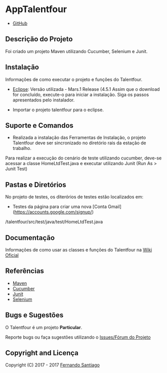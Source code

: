 # AppTalentfour

* [GitHub](https://github.com/FernoSantiago/talentfour)

## Descrição do Projeto

Foi criado um projeto Maven utilizando Cucumber, Selenium e Junit.

## Instalação

Informações de como executar o projeto e funções do Talentfour.

* [Eclipse](http://www.eclipse.org/): Versão utilizada - Mars.1 Release (4.5.1
Assim que o download for concluído, execute-o para iniciar a instalação. Siga os passos apresentados pelo instalador.

* Importar o projeto talentfour para o eclipse.


## Suporte e Comandos

* Realizada a instalação das Ferramentas de Instalação, o projeto Talentfour deve ser sincronizado no diretório rais da estação de trabalho.

Para realizar a execução do cenário de teste utilizando cucumber, deve-se acessar a classe HomeLtdTest.java e executar utilizando Junit (Run As > Junit Test)

## Pastas e Diretórios

No projeto de testes, os diterórios de testes estão localizados em:

* Testes da página para criar uma nova [Conta Gmail] (https://accounts.google.com/signup/)

/talentfour/src/test/java/test/HomeLtdTest.java


## Documentação

Informações de como usar as classes e funções do Talentfour na [Wiki Oficial](https://github.com/FernoSantiago/talentfour/wiki)

## Referências

* [Maven](https://maven.apache.org/)
* [Cucumber](https://docs.cucumber.io/)
* [Junit](https://junit.org/junit5/)
* [Selenium](https://www.seleniumhq.org/)

## Bugs e Sugestões

O Talentfour é um projeto **Particular**.

Reporte bugs ou faça sugestões utilizando o [Issues/Fórum do Projeto](https://github.com/FernoSantiago/talentfour/issues)

## Copyright and Licença

Copyright (C) 2017 - 2017 [Fernando Santiago](https://github.com/FernoSantiago)
